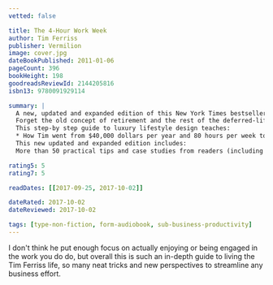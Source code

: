 ```yaml
---
vetted: false

title: The 4-Hour Work Week
author: Tim Ferriss
publisher: Vermilion
image: cover.jpg
dateBookPublished: 2011-01-06
pageCount: 396
bookHeight: 198
goodreadsReviewId: 2144205816
isbn13: 9780091929114

summary: |
  A new, updated and expanded edition of this New York Times bestseller on how to reconstruct your life so it's not all about work
  Forget the old concept of retirement and the rest of the deferred-life plan - there is no need to wait and every reason not to, especially in unpredictable economic times. Whether your dream is escaping the rat race, experiencing high-end world travel, earning a monthly five-figure income with zero management, or just living more and working less, this book is the blueprint.
  This step-by step guide to luxury lifestyle design teaches:
  * How Tim went from $40,000 dollars per year and 80 hours per week to $40,000 per MONTH and 4 hours per week * How to outsource your life to overseas virtual assistants for $5 per hour and do whatever you want * How blue-chip escape artists travel the world without quitting their jobs * How to eliminate 50% of your work in 48 hours using the principles of a forgotten Italian economist * How to trade a long-haul career for short work bursts and frequent 'mini-retirements'.
  This new updated and expanded edition includes:
  More than 50 practical tips and case studies from readers (including families) who have doubled their income, overcome common sticking points, and reinvented themselves using the original book as a starting point * Real-world templates you can copy for eliminating email, negotiating with bosses and clients, or getting a private chef for less than £5 a meal * How lifestyle design principles can be suited to unpredictable economic times * The latest tools and tricks, as well as high-tech shortcuts, for living like a diplomat or millionaire without being either.

rating5: 5
rating7: 5

readDates: [[2017-09-25, 2017-10-02]]

dateRated: 2017-10-02
dateReviewed: 2017-10-02

tags: [type-non-fiction, form-audiobook, sub-business-productivity]
---
```


I don't think he put enough focus on actually enjoying or being engaged in the work you do do, but overall this is such an in-depth guide to living the Tim Ferriss life, so many neat tricks and new perspectives to streamline any business effort.
